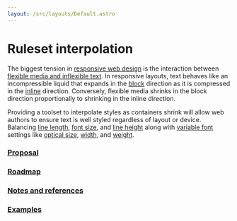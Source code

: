 ```yaml
---
layout: /src/layouts/Default.astro
---
```


<!-- @format -->

# Ruleset interpolation

The biggest tension in [responsive web design](glossary/#responsive-web-design) is the interaction between [flexible media and inflexible text](https://frankchimero.com/blog/2015/the-webs-grain/). In responsive layouts, text behaves like an incompressible liquid that expands in the [block](glossary/#block) direction as it is compressed in the [inline](glossary/#inline) direction. Conversely, flexible media shrinks in the block direction proportionally to shrinking in the inline direction.

Providing a toolset to interpolate styles as containers shrink will allow web authors to ensure text is well styled regardless of layout or device. Balancing [line length](glossary/#measure), [font size](glossary/#font-size), and [line height](glossary/#line-height) along with [variable font](glossary/#variable-font) settings like [optical size](glossary/#optical-size), [width](glossary/#width), and [weight](glossary/#weight).

### [Proposal](ruleset-interpolation/proposal)

### [Roadmap](ruleset-interpolation/roadmap)

### [Notes and references](ruleset-interpolation/notes)

### [Examples](ruleset-interpolation/examples)
